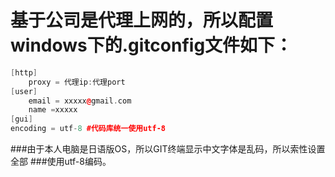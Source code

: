 # 基于公司是代理上网的，所以配置windows下的.gitconfig文件如下：
```cpp
[http]
	proxy = 代理ip:代理port
[user]
	email = xxxxx@gmail.com
	name =xxxxx 
[gui]  
encoding = utf-8 #代码库统一使用utf-8  
```
###由于本人电脑是日语版OS，所以GIT终端显示中文字体是乱码，所以索性设置全部
###使用utf-8编码。
